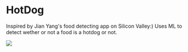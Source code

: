 # HotDog
Inspired by Jian Yang's food detecting app on Silicon Valley:) Uses ML to detect wether or not a food is a hotdog or not. 

![](https://github.com/sabah-naveed/HotDog/blob/main/C0D5A03E-208E-4025-A2DE-F2E49F53C7AF%20(1).gif)
